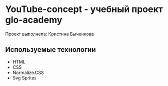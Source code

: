 # YouTube-concept - учебный проект glo-academy
Проект выполнела: Кристина Быченкова

## Используемые технологии ##
- HTML
- CSS
- Normalize.CSS
- Svg Sprites
